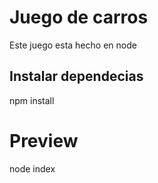 # Juego de carros

Este juego esta hecho en node

## Instalar dependecias
npm install

# Preview
node index